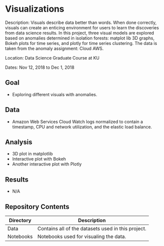 # Visualizations

Description: Visuals describe data better than words. When done correctly, visuals can create an enticing environment for users to learn the discoveries from data science results. In this project, three visual models are explored based on anomalies determined in isolation forests: matplot lib 3D graphs, Bokeh plots for time series, and plotly for time series clustering. The data is taken from the anomaly assignment: Cloud AWS.

Location: Data Science Graduate Course at KU

Dates: Nov 12, 2018 to Dec 1, 2018

## Goal
* Exploring different visuals with anomalies.

## Data
* Amazon Web Services Cloud Watch logs normalized to contain a timestamp, CPU and network utilization, and the elastic load balance.

## Analysis
* 3D plot in matplotlib
* Interactive plot with Bokeh
* Another interactive plot with Plotly

## Results
* N/A

## Repository Contents

| Directory | Description |
| --- | ----------- |
| Data | Contains all of the datasets used in this project. |
| Notebooks | Notebooks used for visualing the data. |


